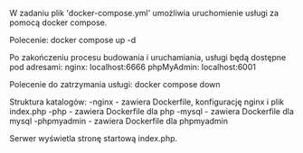 W zadaniu plik 'docker-compose.yml' umożliwia uruchomienie usługi za pomocą docker compose.

Polecenie: 
docker compose up -d

Po zakończeniu procesu budowania i uruchamiania, usługi będą dostępne pod adresami:
nginx: localhost:6666
phpMyAdmin: localhost:6001

Polecenie do zatrzymania usługi:
docker compose down

Struktura katalogów:
-nginx - zawiera Dockerfile, konfigurację nginx i plik index.php
-php - zawiera Dockerfile dla php
-mysql - zawiera Dockerfile dla mysql
-phpmyadmin - zawiera Dockerfile dla phpmyadmin

Serwer wyświetla stronę startową index.php.
